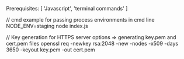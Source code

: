 Prerequisites: [
    'Javascript', 'terminal commands'
]

// cmd example for passing process environments in cmd line
 NODE_ENV=staging node index.js

// Key generation for HTTPS server options  => generating key.pem and cert.pem files
openssl req -newkey rsa:2048 -new -nodes -x509 -days 3650 -keyout key.pem -out cert.pem